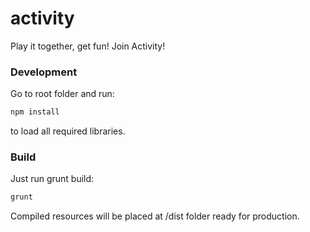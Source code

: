 # activity
Play it together, get fun! Join Activity!

### Development

Go to root folder and run:

```sh
npm install
```

to load all required libraries.

### Build

Just run grunt build:

```sh
grunt
```

Compiled resources will be placed at /dist folder ready for production.